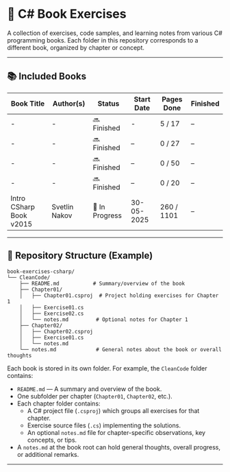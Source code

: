 # 📘 C# Book Exercises

A collection of exercises, code samples, and learning notes from various C# programming books. Each folder in this repository corresponds to a different book, organized by chapter or concept.

---

## 📚 Included Books

| Book Title                | Author(s)           | Status       | Start Date | Pages Done | Finished |
|--------------------------|---------------------|--------------|------------|----------------|----------|
| -                                      | -                   | 🔜 Finished    | -          | 5 / 17         | –        |
| -                                      | -                   | 🔜 Finished    | –          | 0 / 27         | –        |
| -                                      | -                   | 🔜 Finished    | –          | 0 / 50         | –        |
| -                                      | -                   | 🔜 Finished    | –          | 0 / 20         | –        |
| Intro CSharp Book v2015                | Svetlin Nakov       | 📖 In Progress | 30-05-2025 | 260 / 1101     | –        |



---

## 📁 Repository Structure (Example)
```
book-exercises-csharp/
└── CleanCode/
    ├── README.md           # Summary/overview of the book
    ├── Chapter01/
    │   ├── Chapter01.csproj  # Project holding exercises for Chapter 1
    │   ├── Exercise01.cs
    │   ├── Exercise02.cs
    │   └── notes.md         # Optional notes for Chapter 1
    ├── Chapter02/
    │   ├── Chapter02.csproj
    │   ├── Exercise01.cs
    │   └── notes.md
    └── notes.md             # General notes about the book or overall thoughts
```

Each book is stored in its own folder. For example, the `CleanCode` folder contains:

- `README.md` — A summary and overview of the book.
- One subfolder per chapter (`Chapter01`, `Chapter02`, etc.).
- Each chapter folder contains:
  - A C# project file (`.csproj`) which groups all exercises for that chapter.
  - Exercise source files (`.cs`) implementing the solutions.
  - An optional `notes.md` file for chapter-specific observations, key concepts, or tips.
- A `notes.md` at the book root can hold general thoughts, overall progress, or additional remarks.

---


